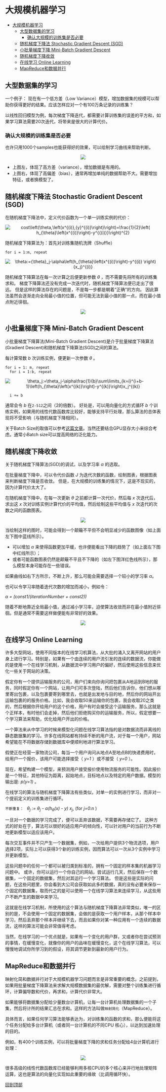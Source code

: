 # 大规模机器学习
<!-- TOC depthFrom:1 depthTo:6 withLinks:1 updateOnSave:1 orderedList:0 -->

- [大规模机器学习](#大规模机器学习)
	- [大型数据集的学习](#大型数据集的学习)
		- [确认大规模的训练集是否必要](#确认大规模的训练集是否必要)
	- [随机梯度下降法 Stochastic Gradient Descent (SGD)](#随机梯度下降法-stochastic-gradient-descent-sgd)
	- [小批量梯度下降 Mini-Batch Gradient Descent](#小批量梯度下降-mini-batch-gradient-descent)
	- [随机梯度下降收敛](#随机梯度下降收敛)
	- [在线学习 Online Learning](#在线学习-online-learning)
	- [MapReduce和数据并行](#MapReduce和数据并行)

<!-- /TOC -->
## 大型数据集的学习

一个例子：
现在有一个低方差（Low Variance）模型，增加数据集的规模可以帮助你获得更好的结果。应该怎样应对一个有100万条记录的训练集？

以线性回归模型为例，每次梯度下降迭代，都需要计算训练集的误差的平方和，如果学习算法需要20次迭代，将带来是很大的计算代价。

### 确认大规模的训练集是否必要

也许只用1000个samples也能获得好的效果，可以绘制学习曲线来帮助判断。

<p align="center">
<img src="https://raw.github.com/loveunk/Coursera-ML-AndrewNg-Notes/master/images/bdf069136b4b661dd14158496d1d1419.png" />
</p>

* 上图左，体现了高方差（variance），增加数据是有用的。
* 上图右，体现了高偏差（bias），通常再增加单纯的数据帮助不大。需要增加特征，或者换模型了。

## 随机梯度下降法 Stochastic Gradient Descent (SGD)
在随机梯度下降法中，定义代价函数为一个单一训练实例的代价：
<p align="center">
<img src="https://latex.codecogs.com/gif.latex?cost\left(\theta,\left(x^{(i)},{y}^{(i)}\right)\right)=\frac{1}{2}\left(&space;h_{\theta}\left(x^{(i)}\right)-y^{{(i)}}\right)^{2}" title="cost\left(\theta,\left(x^{(i)},{y}^{(i)}\right)\right)=\frac{1}{2}\left( h_{\theta}\left(x^{(i)}\right)-y^{{(i)}}\right)^{2}" />
</p>

随机梯度下降算法为：首先对训练集随机洗牌（Shuffle）

`for i = 1:m, repeat`
<p align="center">
<img src="https://latex.codecogs.com/gif.latex?\theta:={\theta}_j-\alpha\left(h_{\theta}\left(x^{(i)}\right)-y^{(i)}&space;\right){x_j}^{(i)}" title="\theta:={\theta}_j-\alpha\left(h_{\theta}\left(x^{(i)}\right)-y^{(i)} \right){x_j}^{(i)}" />
</p>

随机梯度下降算法在每一次计算之后便更新参数 _θ_ ，而不需要先将所有的训练集求和。
梯度下降算法还没有完成一次迭代时，随机梯度下降算法便已走出了很远。
但是这样的算法存在的问题是，不是每一步都是朝着“正确”的方向。
因此算法虽然会逐渐走向全局最小值的位置，但可能无法到最小值的那一点，而在最小值点附近徘徊。
<p align="center">
<img src="https://raw.github.com/loveunk/Coursera-ML-AndrewNg-Notes/master/images/9710a69ba509a9dcbca351fccc6e7aae.jpg" />
</p>

## 小批量梯度下降 Mini-Batch Gradient Descent
小批量梯度下降算法(Mini-Batch Gradient Descent)是介于批量梯度下降算法(Gradient Descent)和随机梯度下降算法(SGD)之间的算法。

每计算常数 _b_ 次训练实例，便更新一次参数 _θ_ 。

```
for i = 1: m, repeat
  for i = 1:b, repeat
```
<p align="center">
<img src="https://latex.codecogs.com/gif.latex?\theta_j:=\theta_j-\alpha\frac{1}{b}\sum\limits_{k=i}^{i&plus;b-1}\left(h_{\theta}\left(x^{(k)}\right)-y^{(k)}\right)x_j^{(k)}" title="\theta_j:=\theta_j-\alpha\frac{1}{b}\sum\limits_{k=i}^{i+b-1}\left(h_{\theta}\left(x^{(k)}\right)-y^{(k)}\right)x_j^{(k)}" />
</p>

```
  i += b
```

通常会令 _b_ 在`2-512`之间（2的倍数）。
好处是，可以用向量化的方式循环 _b_ 个训练实例，如果用的线性代数函数库比较好，能够支持平行处理，那么算法的总体表现将不受影响（与随机梯度下降相同）。

关于Batch Size的取值可以参考[这篇文章](https://software.intel.com/en-us/articles/cifar-10-classification-using-intel-optimization-for-tensorflow)。当然还要结合GPU显存大小来综合考虑。通常小Batch size可以提高网络的泛化能力。

## 随机梯度下降收敛
关于随机梯度下降算法(SGD)的调试，以及学习率 _α_ 的选取。

在批量梯度下降中，可以令代价函数 _J_ 为迭代次数的函数，绘制图表，根据图表来判断梯度下降是否收敛。
但是，在大规模的训练集的情况下，这是不现实的，因为计算代价太大了。

在随机梯度下降中，在每一次更新 _θ_ 之前都计算一次代价，然后每 _x_ 次迭代后，求出这 _x_ 次对训练实例计算代价的平均值，然后绘制这些平均值与 _x_ 次迭代的次数之间的函数图表。

<p align="center">
<img src="https://raw.github.com/loveunk/Coursera-ML-AndrewNg-Notes/master/images/76fb1df50bdf951f4b880fa66489e367.png"/>
</p>

当绘制这样的图时，可能会得到一个颠簸不平但不会明显减少的函数图像（如上面左下图中蓝线所示）。
* 可以增加 _α_ 来使得函数更加平缓，也许便能看出下降的趋势了（如上面左下图中红线所示）；
* 或者可能函数图表仍然是颠簸不平且不下降的（如左下图洋红色线所示），那么模型本身可能存在一些错误。

如果曲线如右下方所示，不断上升，那么可能会需要选择一个较小的学习率 _α_。

也可以令学习率随着迭代次数的增加而减小，例如令：

_α = (const1/(iterationNumber + const2))_

随着不断地靠近全局最小值，通过减小学习率，迫使算法收敛而非在最小值附近徘徊。但是通常不需要这样做便能有非常好的效果。

<p align="center">
<img src="https://raw.github.com/loveunk/Coursera-ML-AndrewNg-Notes/master/images/f703f371dbb80d22fd5e4aec48aa9fd4.jpg" />
</p>

## 在线学习 Online Learning
许多大型网站，使用不同版本的在线学习机算法，从大批的涌入又离开网站的用户身上进行学习。特别是，如果有一个由连续的用户流引发的连续的数据流，你能做的是使用一个在线学习机制，从数据流中学习用户的偏好，然后使用这些信息来优化一些关于网站的决策。

假定你有一个提供运输服务的公司，用户们来向你询问把包裹从A地运到B地的服务，同时假定你有一个网站，让用户们可多次登陆，然后他们告诉你，他们想从哪里寄出包裹，以及包裹要寄到哪里去，也就是出发地与目的地，然后你的网站开出运输包裹的的服务价格。比如，我会收取50来运输你的包裹，我会收取20之类的，然后根据你开给用户的这个价格，用户有时会接受这个运输服务，那么这就是个正样本，有时他们会走掉，然后他们拒绝购买你的运输服务，所以，假定想要一个学习算法来帮助，优化给用户开出的价格。

一个算法来从中学习的时候来模型化问题在线学习算法指的是对数据流而非离线的静态数据集的学习。许多在线网站都有持续不断的用户流，对于每一个用户，网站希望能在不将数据存储到数据库中便顺利地进行算法学习。

假使正在经营一家物流公司，每当一个用户询问从地点A至地点B的快递费用时，给用户一个报价，该用户可能选择接受（ _y=1_ ）或不接受（ _y=0_ ）。

现在，希望构建一个模型，来预测用户接受报价使用物流服务的可能性。因此报价是一个特征，其他特征为距离，起始地点，目标地点以及特定的用户数据。模型的输出是: _p(y=1)_ 。

在线学习的算法与随机梯度下降算法有些类似，对单一的实例进行学习，而非对一个提前定义的训练集进行循环。

```不断重复： ```
_θ<sub>j</sub> := θ<sub>j</sub> - α(h<sub>θ</sub>(x) - y) x<sub>j</sub>_, (for _j=0:n_ )

一旦对一个数据的学习完成了，便可以丢弃该数据，不需要再存储它了。
这种方式的好处在于，算法可以很好的适应用户的倾向性，可以针对用户的当前行为不断地更新模型以适应该用户。

每次交互事件并不只产生一个数据集，例如，一次给用户提供3个物流选项，用户选择2项，实际上可以获得3个新的训练实例，因而算法可以一次从3个实例中学习并更新模型。

这些问题中的任何一个都可以被归类到标准的，拥有一个固定的样本集的机器学习问题中。
或许，你可以运行一个你自己的网站，尝试运行几天，然后保存一个数据集，一个固定的数据集，然后对其运行一个学习算法。
但是这些是实际的问题，在这些问题里，你会看到大公司会获取如此多的数据，真的没有必要来保存一个固定的数据集，取而代之的是可以使用一个在线学习算法来连续学习，从这些用户不断产生的数据中来学习。

这就是在线学习机制，所使用的这个算法与随机梯度下降算法非常类似，唯一的区别的是，不会使用一个固定的数据集，会做的是获取一个用户样本，从那个样本中学习，然后丢弃那个样本并继续下去，而且如果你对某一种应用有一个连续的数据流，这样的算法可能会非常值得考虑。

当然，在线学习的一个优点就是，如果有一个变化的用户群，又或者你在尝试预测的事情，在缓慢变化，就像你的用户的品味在缓慢变化，这个在线学习算法，可以慢慢地调试你所学习到的假设，将其调节更新到最新的用户行为。

## MapReduce和数据并行
映射化简和数据并行对于大规模机器学习问题而言是非常重要的概念。之前提到，如果用批量梯度下降算法来求解大规模数据集的最优解，需要对整个训练集进行循环，计算偏导数和代价，再求和，计算代价非常大。

如果能够将数据集分配给少量数台计算机，让每一台计算机处理数据集的一个子集，然后将计所的结果汇总在求和。这样的方法叫做`映射简化`（MapReduce）。

具体而言，如果任何学习算法能够表达为，对训练集的函数的求和，那么便能将这个任务分配给多台计算机（或者同一台计算机的不同CPU 核心），以达到加速处理的目的。

例如，有400个训练实例，可以将批量梯度下降的求和任务分配给4台计算机进行处理：

<p align="center">
<img src="https://raw.github.com/loveunk/Coursera-ML-AndrewNg-Notes/master/images/919eabe903ef585ec7d08f2895551a1f.jpg" />
</p>

很多高级的线性代数函数库已经能够利用多核CPU的多个核心来并行地处理矩阵运算，这也是算法的向量化实现如此重要的缘故（比调用循环快）。

[回到顶部](#大规模机器学习)
